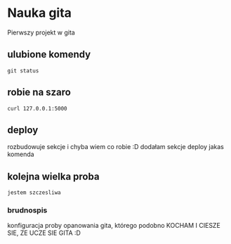 # Nauka gita
Pierwszy projekt w gita
## ulubione komendy
    git status

## robie na szaro
```
curl 127.0.0.1:5000
```
## deploy
rozbudowuje sekcje i chyba wiem co robie :D
dodałam sekcje deploy
    jakas komenda
## kolejna wielka proba
    jestem szczesliwa
### brudnospis
konfiguracja
proby opanowania gita, którego podobno KOCHAM
I CIESZE SIE, ZE UCZE SIE GITA :D
